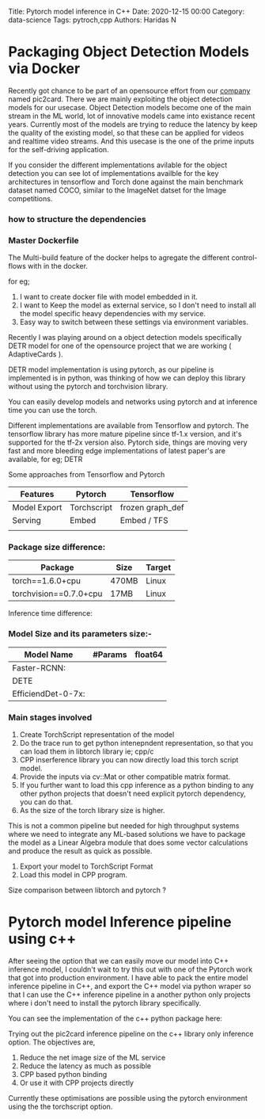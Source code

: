 Title: Pytorch model inference in C++
Date: 2020-12-15  00:00
Category: data-science
Tags: pytroch,cpp
Authors: Haridas N

# Packaging Object Detection Models via Docker

Recently got chance to be part of an opensource effort from our [company](Imaginea) named pic2card. There we are mainly exploiting the object detection models for our usecase. Object Detection models become one of the main stream in the ML world, lot of innovative models came into existance recent years. Currently most of the models are trying to reduce the latency by keep the quality of the existing model, so that these can be applied for videos and realtime video streams. And this usecase is the one of the prime inputs for the self-driving application.

If you consider the different implementations avilable for the object detection you can see lot of implementations availble for the key architectures in tensorflow and Torch done against the main benchmark dataset named COCO, similar to the ImageNet datset for the Image competitions.


### how to structure the dependencies


### Master Dockerfile

The Multi-build feature of the docker helps to agregate the different control-flows with in the docker.

for eg;

1. I want to create docker file with model embedded in it.
2. I want to Keep the model as external service, so I don't need to install all the model specific heavy dependencies with my service.
3. Easy way to switch between these settings via environment variables.




Recently I was playing around on a object detection models specifically DETR model for one of the opensource project that we are working ( AdaptiveCards ).

DETR model implementation is using pytorch, as our pipeline is implemented is in python, was thinking of how we can deploy this library without using the pytorch and torchvision library.

You can easily develop models and networks using pytorch and at inference time you can use the torch.

Different implementations are available from Tensorflow and pytorch. The tensorflow library has more mature pipeline since tf-1.x version, and it's supported for the tf-2x version also. Pytorch side, things are moving very fast and more bleeding edge implementations of latest paper's are available, for eg; DETR

Some approaches from Tensorflow and Pytorch


| Features | Pytorch | Tensorflow |
| - | - | - |
| Model Export | Torchscript | frozen graph_def |
| Serving | Embed | Embed / TFS |
|   |   |   |

### Package size difference:


| Package | Size | Target |
| - | - | - |
| torch==1.6.0+cpu | 470MB | Linux |
| torchvision==0.7.0+cpu | 17MB | Linux |

Inference time difference:

### Model Size and its parameters size:-


| Model Name | #Params | float64 |
| - | - | - |
| Faster-RCNN: |   |   |
| DETE |   |   |
| EfficiendDet-0-7x: |   |   |

### Main stages involved

1. Create TorchScript representation of the model
2. Do the trace run to get python intenepndent representation, so that you can load them in libtorch library ie; cpp/c
3. CPP inserference library you can now directly load this torch script model.
4. Provide the inputs via cv::Mat or other compatible matrix format.
5. If you further want to load this cpp inference as a python binding to any other python projects that doesn't need explicit pytorch dependency, you can do that.
6. As the size of the torch library size is higher.

This is not a common pipeline but needed for high throughput systems where we need to integrate any ML-based solutions we have to package the model as a Linear Algebra module that does some vector calculations and produce the result as quick as possible.

1. Export your model to TorchScript Format
2. Load this model in CPP program.

Size comparison between libtorch and pytorch ?

# Pytorch model Inference pipeline using c++

After seeing the option that we can easily move our model into C++ inference model, I couldn't wait to try this out with one of the Pytorch work that got into production environment. I have able to pack the entire model inference pipeline in C++, and export the C++ model via python wraper so that I can use the C++ inference pipeline in a another python only projects where i don't need to install the pytorch library specifically.

You can see the implementation of the c++ python package here:


Trying out the pic2card inference pipeline on the c++ library only inference option. The objectives are,

1. Reduce the net image size of the ML service
2. Reduce the latency as much as possible
3. CPP based python binding
4. Or use it with CPP projects directly

Currently these optimisations are possible using the pytorch environment using the the torchscript option.
